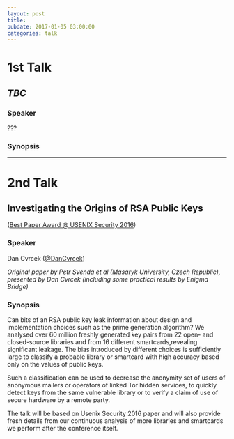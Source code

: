 ```yaml
---
layout: post
title: 
pubdate: 2017-01-05 03:00:00
categories: talk
---
```


# 1st Talk

## *TBC*

### Speaker

???

### Synopsis


<hr>

# 2nd Talk

## Investigating the Origins of RSA Public Keys

([Best Paper Award @ USENIX Security 2016](https://www.usenix.org/conference/usenixsecurity16/technical-sessions/presentation/svenda))

### Speaker

Dan Cvrcek ([@DanCvrcek](https://twitter.com/DanCvrcek))

*Original paper by Petr Svenda et al (Masaryk University, Czech Republic), presented by Dan Cvrcek (including some practical results by Enigma Bridge)*

### Synopsis

Can bits of an RSA public key leak information about design and implementation choices such as the prime generation
algorithm? We analysed over 60 million freshly generated key pairs from 22 open- and closed-source libraries and from 16 different smartcards,revealing significant leakage. The bias introduced by different choices is sufficiently large to classify a probable library or smartcard with high accuracy based only on the values of public keys.

Such a classification can be used to decrease the anonymity set of users of anonymous mailers or operators of linked Tor hidden services, to quickly detect keys from the same vulnerable library or to verify a claim of use of secure hardware by a remote party.

The talk will be based on Usenix Security 2016 paper and will also provide fresh details from our continuous analysis of more libraries and smartcards we perform after the conference itself.

